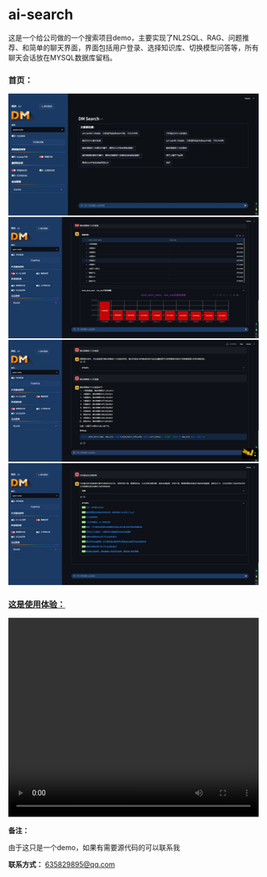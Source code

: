 # ai-search
这是一个给公司做的一个搜索项目demo，主要实现了NL2SQL、RAG、问题推荐、和简单的聊天界面，界面包括用户登录、选择知识库、切换模型问答等，所有聊天会话放在MYSQL数据库留档。


### 首页：
![首页界面](preview/推荐界面.jpg)
![图表能力](preview/图表能力.png)
![NL2SQL](preview/nl2sql.png)
![问答](preview/问答.png)


### [这是使用体验：](preview/使用流程.mp4)

<video width="100%" height="400" controls>
  <source src="preview/使用流程.mp4" type="video/mp4">
</video>



**备注：**

由于这只是一个demo，如果有需要源代码的可以联系我

**联系方式：** 635829895@qq.com
